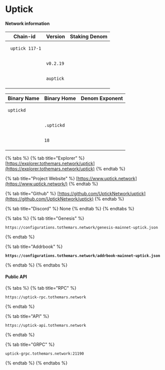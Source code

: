 # Uptick

#### Network information

| Chain-id                                | Version                          | Staking Denom                    |
| --------------------------------------- | -------------------------------- | -------------------------------- |
| <pre><code> uptick_117-1 
</code></pre> | <pre><code>v0.2.19
</code></pre> | <pre><code>auptick
</code></pre> |

| Binary Name                       | Binary Home                        | Denom Exponent               |
| --------------------------------- | ---------------------------------- | ---------------------------- |
| <pre><code>uptickd 
</code></pre> | <pre><code>.uptickd 
</code></pre> | <pre><code>18 
</code></pre> |

{% tabs %}
{% tab title="Explorer" %}
[https://explorer.tothemars.network/uptick](https://explorer.tothemars.network/uptick)
{% endtab %}

{% tab title="Project Website" %}
[https://www.uptick.network](https://www.uptick.network/)
{% endtab %}

{% tab title="Github" %}
[https://github.com/UptickNetwork/uptick](https://github.com/UptickNetwork/uptick)
{% endtab %}

{% tab title="Discord" %}
None
{% endtab %}
{% endtabs %}

{% tabs %}
{% tab title="Genesis" %}
```
https://configurations.tothemars.network/genesis-mainnet-uptick.json
```
{% endtab %}

{% tab title="Addrbook" %}
<pre><code><strong>https://configurations.tothemars.network/addrbook-mainnet-uptick.json
</strong></code></pre>
{% endtab %}
{% endtabs %}

#### Public API

{% tabs %}
{% tab title="RPC" %}
```
https://uptick-rpc.tothemars.network
```
{% endtab %}

{% tab title="API" %}
```
https://uptick-api.tothemars.network
```
{% endtab %}

{% tab title="GRPC" %}
```
uptick-grpc.tothemars.network:21190
```
{% endtab %}
{% endtabs %}
